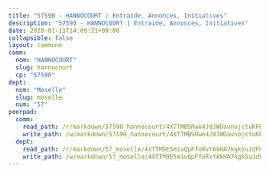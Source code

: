 ```yaml
---
title: "57590 - HANNOCOURT | Entraide, Annonces, Initiatives"
description: "57590 - HANNOCOURT | Entraide, Annonces, Initiatives"
date: 2020-01-11T14:09:21+09:00
collapsible: false
layout: commune
comm:
  nom: "HANNOCOURT"
  slug: hannocourt
  cp: "57590"
dept:
  nom: "Moselle"
  slug: moselle
  num: "57"
peerpad:
  comm:
    read_path: /r/markdown/57590_hannocourt/4XTTMBSRwe4JdJWDavnojctuKFbYTYRUVMZ8NfdscKnDfqkgw
    write_path: /w/markdown/57590_hannocourt/4XTTMBSRwe4JdJWDavnojctuKFbYTYRUVMZ8NfdscKnDfqkgw-K3TgV1Q9RQU8MvByZCg1k4Ps79UvxWXCmiQwhhXadsFgiQULLew1nEAW8W7hexM8kz1QJ4x5S2UcJ6nrni4eATk8QvMq9xTZDXSuCPupsdRMNboocpVLkYhhwr6aapj7G6ViMR2o
  dept:
    read_path: /r/markdown/57_moselle/4XTTM9E5m1uQpFfoRvYAkHA7kgkSuJdFBSCmoLnZ6YvxmqAKj
    write_path: /w/markdown/57_moselle/4XTTM9E5m1uQpFfoRvYAkHA7kgkSuJdFBSCmoLnZ6YvxmqAKj-K3TgTxpsRhjGfb3pJqDaX4rYTLkyLoK3BLA4awBfhTSCoyNhResrhhmfsEF8aKnccedt5XoBzWeRYfKxQxNKv71ETcpGharLRE7rdgTKY3uSaW3Du2dz8v23YEY268mfYmweTFnR
---
```


